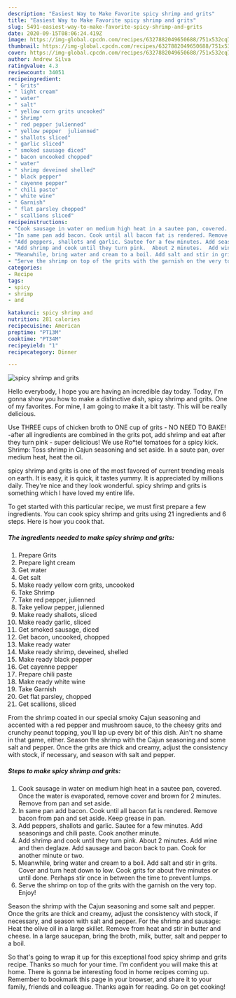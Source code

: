 ```yaml
---
description: "Easiest Way to Make Favorite spicy shrimp and grits"
title: "Easiest Way to Make Favorite spicy shrimp and grits"
slug: 5491-easiest-way-to-make-favorite-spicy-shrimp-and-grits
date: 2020-09-15T08:06:24.419Z
image: https://img-global.cpcdn.com/recipes/6327882049650688/751x532cq70/spicy-shrimp-and-grits-recipe-main-photo.jpg
thumbnail: https://img-global.cpcdn.com/recipes/6327882049650688/751x532cq70/spicy-shrimp-and-grits-recipe-main-photo.jpg
cover: https://img-global.cpcdn.com/recipes/6327882049650688/751x532cq70/spicy-shrimp-and-grits-recipe-main-photo.jpg
author: Andrew Silva
ratingvalue: 4.3
reviewcount: 34051
recipeingredient:
- " Grits"
- " light cream"
- " water"
- " salt"
- " yellow corn grits uncooked"
- " Shrimp"
- " red pepper julienned"
- " yellow pepper  julienned"
- " shallots sliced"
- " garlic sliced"
- " smoked sausage diced"
- " bacon uncooked chopped"
- " water"
- " shrimp deveined shelled"
- " black pepper"
- " cayenne pepper"
- " chili paste"
- " white wine"
- " Garnish"
- " flat parsley chopped"
- " scallions sliced"
recipeinstructions:
- "Cook sausage in water on medium high heat in a sautee pan, covered. Once the water is evaporated, remove cover and brown for 2 minutes. Remove from pan and set aside."
- "In same pan add bacon. Cook until all bacon fat is rendered. Remove bacon from pan and set aside. Keep grease in pan."
- "Add peppers, shallots and garlic. Sautee for a few minutes. Add seasonings and chili paste. Cook another minute."
- "Add shrimp and cook until they turn pink.  About 2 minutes.  Add wine and then deglaze. Add sausage and bacon back to pan.  Cook for another minute or two."
- "Meanwhile, bring water and cream to a boil. Add salt and stir in grits. Cover and turn heat down to low. Cook grits for about five minutes or until done. Perhaps stir once in between the time to prevent lumps."
- "Serve the shrimp on top of the grits with the garnish on the very top. Enjoy!"
categories:
- Recipe
tags:
- spicy
- shrimp
- and

katakunci: spicy shrimp and 
nutrition: 281 calories
recipecuisine: American
preptime: "PT13M"
cooktime: "PT34M"
recipeyield: "1"
recipecategory: Dinner

---
```



![spicy shrimp and grits](https://img-global.cpcdn.com/recipes/6327882049650688/751x532cq70/spicy-shrimp-and-grits-recipe-main-photo.jpg)

Hello everybody, I hope you are having an incredible day today. Today, I'm gonna show you how to make a distinctive dish, spicy shrimp and grits. One of my favorites. For mine, I am going to make it a bit tasty. This will be really delicious.

Use THREE cups of chicken broth to ONE cup of grits - NO NEED TO BAKE! -after all ingredients are combined in the grits pot, add shrimp and eat after they turn pink - super delicious! We use Ro*tel tomatoes for a spicy kick. Shrimp: Toss shrimp in Cajun seasoning and set aside. In a saute pan, over medium heat, heat the oil.

spicy shrimp and grits is one of the most favored of current trending meals on earth. It is easy, it is quick, it tastes yummy. It is appreciated by millions daily. They're nice and they look wonderful. spicy shrimp and grits is something which I have loved my entire life.


To get started with this particular recipe, we must first prepare a few ingredients. You can cook spicy shrimp and grits using 21 ingredients and 6 steps. Here is how you cook that.

<!--inarticleads1-->

##### The ingredients needed to make spicy shrimp and grits:

1. Prepare  Grits
1. Prepare  light cream
1. Get  water
1. Get  salt
1. Make ready  yellow corn grits, uncooked
1. Take  Shrimp
1. Take  red pepper, julienned
1. Take  yellow pepper,  julienned
1. Make ready  shallots, sliced
1. Make ready  garlic, sliced
1. Get  smoked sausage, diced
1. Get  bacon, uncooked, chopped
1. Make ready  water
1. Make ready  shrimp, deveined, shelled
1. Make ready  black pepper
1. Get  cayenne pepper
1. Prepare  chili paste
1. Make ready  white wine
1. Take  Garnish
1. Get  flat parsley, chopped
1. Get  scallions, sliced


From the shrimp coated in our special smoky Cajun seasoning and accented with a red pepper and mushroom sauce, to the cheesy grits and crunchy peanut topping, you&#39;ll lap up every bit of this dish. Ain&#39;t no shame in that game, either. Season the shrimp with the Cajun seasoning and some salt and pepper. Once the grits are thick and creamy, adjust the consistency with stock, if necessary, and season with salt and pepper. 

<!--inarticleads2-->

##### Steps to make spicy shrimp and grits:

1. Cook sausage in water on medium high heat in a sautee pan, covered. Once the water is evaporated, remove cover and brown for 2 minutes. Remove from pan and set aside.
1. In same pan add bacon. Cook until all bacon fat is rendered. Remove bacon from pan and set aside. Keep grease in pan.
1. Add peppers, shallots and garlic. Sautee for a few minutes. Add seasonings and chili paste. Cook another minute.
1. Add shrimp and cook until they turn pink.  About 2 minutes.  Add wine and then deglaze. Add sausage and bacon back to pan.  Cook for another minute or two.
1. Meanwhile, bring water and cream to a boil. Add salt and stir in grits. Cover and turn heat down to low. Cook grits for about five minutes or until done. Perhaps stir once in between the time to prevent lumps.
1. Serve the shrimp on top of the grits with the garnish on the very top. Enjoy!


Season the shrimp with the Cajun seasoning and some salt and pepper. Once the grits are thick and creamy, adjust the consistency with stock, if necessary, and season with salt and pepper. For the shrimp and sausage: Heat the olive oil in a large skillet. Remove from heat and stir in butter and cheese. In a large saucepan, bring the broth, milk, butter, salt and pepper to a boil. 

So that's going to wrap it up for this exceptional food spicy shrimp and grits recipe. Thanks so much for your time. I'm confident you will make this at home. There is gonna be interesting food in home recipes coming up. Remember to bookmark this page in your browser, and share it to your family, friends and colleague. Thanks again for reading. Go on get cooking!
